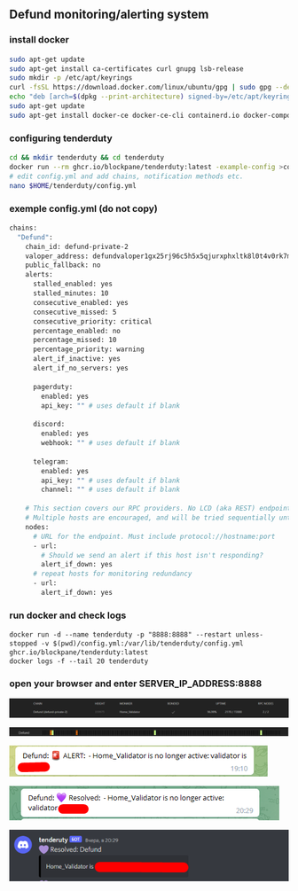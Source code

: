 ## Defund monitoring/alerting system

### install docker
```bash
sudo apt-get update
sudo apt-get install ca-certificates curl gnupg lsb-release
sudo mkdir -p /etc/apt/keyrings
curl -fsSL https://download.docker.com/linux/ubuntu/gpg | sudo gpg --dearmor -o /etc/apt/keyrings/docker.gpg
echo "deb [arch=$(dpkg --print-architecture) signed-by=/etc/apt/keyrings/docker.gpg] https://download.docker.com/linux/ubuntu $(lsb_release -cs) stable" | sudo tee /etc/apt/sources.list.d/docker.list > /dev/null
sudo apt-get update
sudo apt-get install docker-ce docker-ce-cli containerd.io docker-compose-plugin
```
### configuring tenderduty
```bash
cd && mkdir tenderduty && cd tenderduty
docker run --rm ghcr.io/blockpane/tenderduty:latest -example-config >config.yml
# edit config.yml and add chains, notification methods etc.
nano $HOME/tenderduty/config.yml
```
### exemple config.yml (do not copy)
```bash
chains:
  "Defund":                                                                      # name
    chain_id: defund-private-2                                                   # chain id
    valoper_address: defundvaloper1gx25rj96c5h5x5qjurxphxltk8l0t4v0rk7mch        # valoper_address
    public_fallback: no
    alerts:
      stalled_enabled: yes
      stalled_minutes: 10
      consecutive_enabled: yes
      consecutive_missed: 5
      consecutive_priority: critical
      percentage_enabled: no
      percentage_missed: 10
      percentage_priority: warning
      alert_if_inactive: yes
      alert_if_no_servers: yes

      pagerduty:
        enabled: yes
        api_key: "" # uses default if blank

      discord:
        enabled: yes
        webhook: "" # uses default if blank

      telegram:
        enabled: yes
        api_key: "" # uses default if blank
        channel: "" # uses default if blank

    # This section covers our RPC providers. No LCD (aka REST) endpoints are used, only TM's RPC endpoints
    # Multiple hosts are encouraged, and will be tried sequentially until a working endpoint is discovered.
    nodes:
      # URL for the endpoint. Must include protocol://hostname:port
      - url:                                                                     # URL for the endpoint
        # Should we send an alert if this host isn't responding?
        alert_if_down: yes
      # repeat hosts for monitoring redundancy
      - url: 
        alert_if_down: yes
```
### run docker and check logs
```
docker run -d --name tenderduty -p "8888:8888" --restart unless-stopped -v $(pwd)/config.yml:/var/lib/tenderduty/config.yml ghcr.io/blockpane/tenderduty:latest
docker logs -f --tail 20 tenderduty
```
### open your browser and enter SERVER_IP_ADDRESS:8888

![](https://github.com/88Mikhail88/My_Images/blob/main/Defund/Screenshot_1.png)

![](https://github.com/88Mikhail88/My_Images/blob/main/Defund/Screenshot_21.png)

![](https://github.com/88Mikhail88/My_Images/blob/main/Defund/Screenshot_2.png)

![](https://github.com/88Mikhail88/My_Images/blob/main/Defund/Screenshot_3.png)

![](https://github.com/88Mikhail88/My_Images/blob/main/Defund/Screenshot_4.png)
